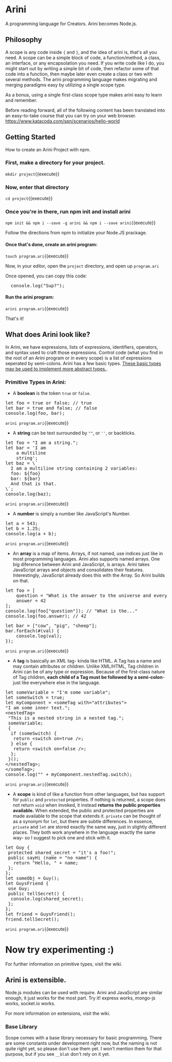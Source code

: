 # Arini
A programming language for Creators. Arini becomes Node.js.

## Philosophy
A scope is any code inside `{` and `}`, and the idea of arini is, that's all you need. A scope can be a simple block of code, a function/method, a class, an interface, or any encapsolation you need. If you write code like I do, you might start out by writing a simple bit of code, then refactor some of that code into a function, then maybe later even create a class or two with several methods. The arini programming language makes migrating and merging paradigms easy by utilizing a single scope type.

As a bonus, using a single first-class scope type makes arini easy to learn and remember.

Before reading forward, all of the following content has been translated into an easy-to-take course that you can try on your web browser. https://www.katacoda.com/spn/scenarios/hello-world

## Getting Started
How to create an Arini Project with npm.

### First, make a directory for your project.

`mkdir project`{{execute}}

### Now, enter that directory

`cd project`{{execute}}

### Once you're in there, run npm init and install arini

`npm init && npm i --save -g arini && npm i --save arini`{{execute}}

Follow the directions from npm to initialize your Node.JS prackage.

#### Once that's done, create an arini program:
`touch program.ari`{{execute}}

Now, in your editor, open the `project` directory, and open up `program.ari`


Once opened, you can copy this code:
<pre class="file" data-filename="project/program.ari" data-target="replace">
  console.log("Sup?");
</pre>

#### Run the arini program:
`arini program.ari`{{execute}}

That's it!

## What does Arini look like?
In Arini, we have expressions, lists of expressions, identifiers, operators, and syntax used to craft those expressions. Control code (what you find in the root of an Arini program or in every scope) is a list of expressions seperated by semi-colons. Arini has a few basic types. [These basic types may be used to implement more abstract types.](https://github.com/s-p-n/arini/blob/master/docs/casting/custom.md).

### Primitive Types in Arini:
* A **boolean** is the token `true` or `false`.
<pre class="file" data-filename="project/program.ari" data-target="replace">
let foo = true or false; // true
let bar = true and false; // false
console.log(foo, bar);
</pre>
`arini program.ari`{{execute}}

* A **string** can be text surrounded by `""`, or `''`, or backticks.
<pre class="file" data-filename="project/program.ari" data-target="replace">
let foo = "I am a string.";
let bar = 'I am
    a multiline
    string';
let baz = \`
  I am a multiline string containing 2 variables:
  foo: ${foo}
  bar: ${bar}
  And that is that.
\`;
console.log(baz);
</pre>
`arini program.ari`{{execute}}

* A **number** is simply a number like JavaScript's Number.
<pre class="file" data-filename="project/program.ari" data-target="replace">
let a = 543;
let b = 1.25;
console.log(a + b);
</pre>
`arini program.ari`{{execute}}

* An **array** is a map of items. Arrays, if not named, use indices just like in most programming languages. Arini also supports named arrays. One big diference between Arini and JavaScript, is arrays. Arini takes JavaScript arrays and objects and consolidates their features. Interestingly, JavaScript already does this with the Array. So Arini builds on that.
<pre class="file" data-filename="project/program.ari" data-target="replace">
let foo = [
    question = "What is the answer to the universe and everything?",
    answer = 42
];
console.log(foo["question"]); // "What is the..."
console.log(foo.answer); // 42 
</pre>
<pre class="file" data-filename="project/program.ari" data-target="replace">
let bar = ["cow", "pig", "sheep"];
bar.forEach(#(val) {
    console.log(val);
});
</pre>
`arini program.ari`{{execute}}

* A **tag** is basically an XML tag- kinda like HTML. A Tag has a name and may contain attributes or children. Unlike XML/HTML, Tag children in Arini can be of any type or expression. Because of the first-class nature of Tag children, **each child of a Tag must be followed by a semi-colon**- just like everywhere else in the language. 
<pre class="file" data-filename="project/program.ari" data-target="replace">
let someVariable = &#x22;I&#x27;m some variable&#x22;;
let someSwitch = true;
let myComponent = &#x3C;someTag with=&#x22;attributes&#x22;&#x3E;
&#x22;I am some inner text.&#x22;;
&#x3C;nestedTag&#x3E;
 &#x22;This is a nested string in a nested tag.&#x22;;
 someVariable;
 {
  if (someSwitch) {
   return &#x3C;switch on=true /&#x3E;;
  } else {
   return &#x3C;switch on=false /&#x3E;;
  };
 }();
&#x3C;/nestedTag&#x3E;;
&#x3C;/someTag&#x3E;;
console.log(&#x22;&#x22; + myComponent.nestedTag.switch);
</pre>
`arini program.ari`{{execute}}

* A **scope** is kind of like a function from other languages, but has support for `public` and `protected` properties. If nothing is returned, a scope does not return `void` when invoked, it instead **returns the public properties available.** When extended, the public and protected properties are made available to the scope that extends it. `private` can be thought of as a synonym for `let`, but there are subtle differences. In essence, `private` and `let` are stored exactly the same way, just in slightly different places. They both work anywhere in the language exactly the same way- so I suggest to pick one and stick with it.
<pre class="file" data-filename="project/program.ari" data-target="replace">
let Guy {
 protected shared_secret = &#x22;it&#x27;s a foo!&#x22;;
 public sayHi (name = &#x22;no name&#x22;) {
   return &#x22;Hello, &#x22; + name;
 };
};
let someObj = Guy();
let GuysFriend {
 use Guy;
 public tellSecret() {
  console.log(shared_secret);
 };
};
let friend = GuysFriend();
friend.tellSecret();
</pre>
`arini program.ari`{{execute}}

# Now try experimenting :)


For further information on primitive types, visit the wiki.

## Arini is extensible.
Node.js modules can be used with require. Arini and JavaScript are similar enough, it just works for the most part. Try it! express works, mongo-js works, socket.io works. 

For more information on extensions, visit the wiki.

### Base Library
Scope comes with a base library necessary for basic programming. There are some constants under development right now, but the naming is not quite right yet, so please don't use them yet. I won't mention them for that purpose, but if you see `__blah` don't rely on it yet.

